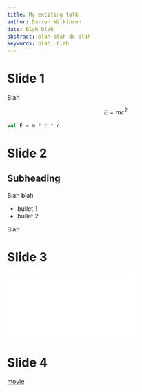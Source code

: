 ```yaml
---
title: My exciting talk
author: Darren Wilkinson
date: Blah blah
abstract: blah blah de blah
keywords: blah, blah
---
```


# Slide 1

Blah

$$E = mc^2$$

```scala
val E = m * c * c
```

# Slide 2

## Subheading

Blah blah

* bullet 1
* bullet 2

Blah

# Slide 3

![picture](sgrd1dv2.pdf)

# Slide 4

[movie](sgrd2dv4.mp4)


